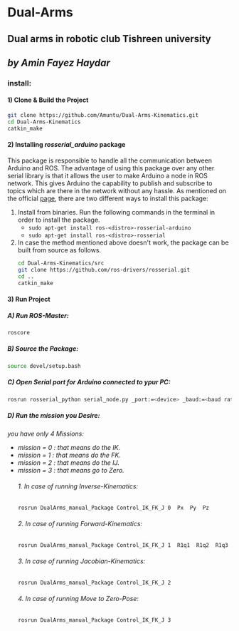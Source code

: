 # Dual-Arms
## Dual arms in robotic club Tishreen university
## _by Amin Fayez Haydar_
### install:
#### 1) Clone & Build the Project
```bash
git clone https://github.com/Amuntu/Dual-Arms-Kinematics.git
cd Dual-Arms-Kinematics
catkin_make
```
#### 2) Installing _rosserial_arduino_ package
This package is responsible to handle all the communication between Arduino and ROS.
The advantage of using this package over any other serial library is that it allows the user to make Arduino a node in ROS network.
This gives Arduino the capability to publish and subscribe to topics which are there in the network without any hassle.
As mentioned on the official [page](http://wiki.ros.org/rosserial_arduino/Tutorials/Arduino%20IDE%20Setup), there are two different ways to install this package:
  1. Install from binaries. Run the following commands in the terminal in order to install the package.
      * `sudo apt-get install ros-<distro>-rosserial-arduino`
      * `sudo apt-get install ros-<distro>-rosserial`
  2. In case the method mentioned above doesn't work, the package can be built from source as follows.
      ```bash
      cd Dual-Arms-Kinematics/src
      git clone https://github.com/ros-drivers/rosserial.git
      cd ..
      catkin_make
      ```
#### 3) Run Project
   ##### A) Run ROS-Master:
   ```bash
   roscore
   ```
   ##### B) Source the Package:
   ```bash
   source devel/setup.bash
   ```
   ##### C) Open Serial port for Arduino connected to ypur PC:
   ```bash
   rosrun rosserial_python serial_node.py _port:=<device> _baud:=<baud rate>
   ```
   ##### D) Run the mission you Desire:
   _you have only 4 Missions:_
   * _mission = 0 : that means do the IK._
   * _mission = 1 : that means do the FK._
   * _mission = 2 : that means do the IJ._
   * _mission = 3 : that means go to Zero._
      ###### 1. In case of running Inverse-Kinematics:
        ```bash
        rosrun DualArms_manual_Package Control_IK_FK_J 0  Px  Py  Pz
        ```
      ###### 2. In case of running Forward-Kinematics:
        ```bash
        rosrun DualArms_manual_Package Control_IK_FK_J 1  R1q1  R1q2  R1q3  R1q4  R1q5  R2q1  R2q2  R2q3  R2q4
        ```
      ###### 3. In case of running Jacobian-Kinematics:
        ```bash
        rosrun DualArms_manual_Package Control_IK_FK_J 2
        ```
      ###### 4. In case of running Move to Zero-Pose:
        ```bash
        rosrun DualArms_manual_Package Control_IK_FK_J 3
        ```
